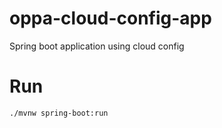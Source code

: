 # oppa-cloud-config-app
Spring boot application using cloud config
# Run
```shell
./mvnw spring-boot:run
```
